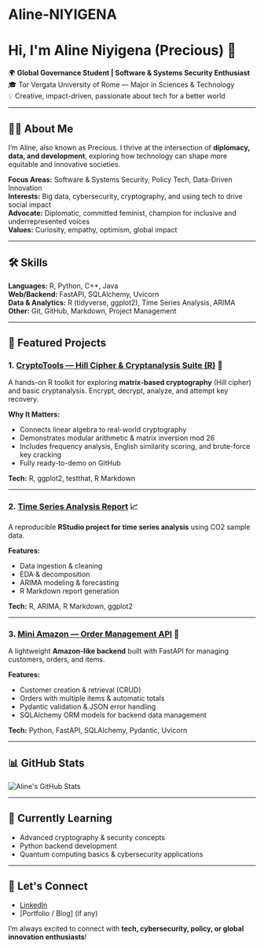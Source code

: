 # Aline-NIYIGENA

# Hi, I'm Aline Niyigena (Precious) 👋

🌍 **Global Governance Student | Software & Systems Security Enthusiast**  
🎓 Tor Vergata University of Rome — Major in Sciences & Technology  
💡 Creative, impact-driven, passionate about tech for a better world  

---

## 👩‍💻 About Me

I’m Aline, also known as Precious. I thrive at the intersection of **diplomacy, data, and development**, exploring how technology can shape more equitable and innovative societies.  

**Focus Areas:** Software & Systems Security, Policy Tech, Data-Driven Innovation  
**Interests:** Big data, cybersecurity, cryptography, and using tech to drive social impact  
**Advocate:** Diplomatic, committed feminist, champion for inclusive and underrepresented voices  
**Values:** Curiosity, empathy, optimism, global impact  

---

## 🛠️ Skills

**Languages:** R, Python, C++, Java  
**Web/Backend:** FastAPI, SQLAlchemy, Uvicorn  
**Data & Analytics:** R (tidyverse, ggplot2), Time Series Analysis, ARIMA  
**Other:** Git, GitHub, Markdown, Project Management  

---

## 🌟 Featured Projects

### 1. [CryptoTools — Hill Cipher & Cryptanalysis Suite (R)](https://github.com/aline-precious/CryptoToolsR) 🔐
A hands-on R toolkit for exploring **matrix-based cryptography** (Hill cipher) and basic cryptanalysis. Encrypt, decrypt, analyze, and attempt key recovery.  

**Why It Matters:**  
- Connects linear algebra to real-world cryptography  
- Demonstrates modular arithmetic & matrix inversion mod 26  
- Includes frequency analysis, English similarity scoring, and brute-force key cracking  
- Fully ready-to-demo on GitHub  

**Tech:** R, ggplot2, testthat, R Markdown  

---

### 2. [Time Series Analysis Report](https://github.com/aline-precious/Time-Series-Analysis) 📈
A reproducible **RStudio project for time series analysis** using CO2 sample data.  

**Features:**  
- Data ingestion & cleaning  
- EDA & decomposition  
- ARIMA modeling & forecasting  
- R Markdown report generation  

**Tech:** R, ARIMA, R Markdown, ggplot2  

---

### 3. [Mini Amazon — Order Management API](https://github.com/aline-precious/monoclone) 🛒
A lightweight **Amazon-like backend** built with FastAPI for managing customers, orders, and items.  

**Features:**  
- Customer creation & retrieval (CRUD)  
- Orders with multiple items & automatic totals  
- Pydantic validation & JSON error handling  
- SQLAlchemy ORM models for backend data management  

**Tech:** Python, FastAPI, SQLAlchemy, Pydantic, Uvicorn  

---

## 📊 GitHub Stats

![Aline's GitHub Stats](https://github-readme-stats.vercel.app/api?username=aline-precious&show_icons=true&theme=radical)

---

## 🌱 Currently Learning

- Advanced cryptography & security concepts  
- Python backend development  
- Quantum computing basics & cybersecurity applications  

---

## 🤝 Let's Connect

- [LinkedIn](https://www.linkedin.com/in/aline-niyigena-)  
- [Portfolio / Blog] (if any)  

I’m always excited to connect with **tech, cybersecurity, policy, or global innovation enthusiasts**!
